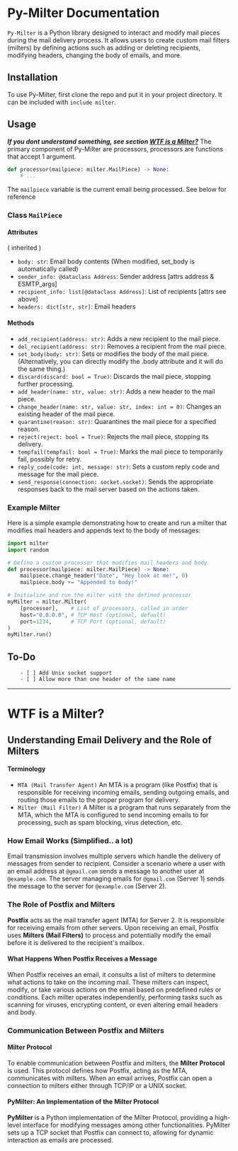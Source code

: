 # Py-Milter Documentation

`Py-Milter` is a Python library designed to interact and modify mail pieces during the mail delivery process. It allows users to create custom mail filters (milters) by defining actions such as adding or deleting recipients, modifying headers, changing the body of emails, and more.

## Installation

To use Py-Milter, first clone the repo and put it in your project directory. It can be included with `include milter`. 

## Usage

***If you dont understand something, see section [WTF is a Milter?](#WTF-is-a-Milter?)***
The primary component of Py-Milter are processors, processors are functions that accept 1 argument. 
```python
def processor(mailpiece: milter.MailPiece) -> None:
    # ...
```
The `mailpiece` variable is the current email being processed. See below for reference

### Class `MailPiece`

#### Attributes

( inherited )
- `body: str`: Email body contents (When modified, set_body is automatically called)
- `sender_info: @dataclass Address`: Sender address [attrs address & ESMTP_args]
- `recipient_info: list[@dataclass Address]`: List of recipients [attrs see above]
- `headers: dict[str, str]`: Email headers

#### Methods

- `add_recipient(address: str)`: Adds a new recipient to the mail piece.
- `del_recipient(address: str)`: Removes a recipient from the mail piece.
- `set_body(body: str)`: Sets or modifies the body of the mail piece. (Alternatively, you can directly modify the .body attribute and it will do the same thing.)
- `discard(discard: bool = True)`: Discards the mail piece, stopping further processing.
- `add_header(name: str, value: str)`: Adds a new header to the mail piece.
- `change_header(name: str, value: str, index: int = 0)`: Changes an existing header of the mail piece.
- `quarantine(reason: str)`: Quarantines the mail piece for a specified reason.
- `reject(reject: bool = True)`: Rejects the mail piece, stopping its delivery.
- `tempfail(tempfail: bool = True)`: Marks the mail piece to temporarily fail, possibly for retry.
- `reply_code(code: int, message: str)`: Sets a custom reply code and message for the mail piece.
- `send_response(connection: socket.socket)`: Sends the appropriate responses back to the mail server based on the actions taken.

### Example Milter

Here is a simple example demonstrating how to create and run a milter that modifies mail headers and appends text to the body of messages:

```python
import milter
import random

# Define a custom processor that modifies mail headers and body
def processor(mailpiece: milter.MailPiece) -> None:
    mailpiece.change_header("Date", "Hey look at me!", 0)
    mailpiece.body += "Appended to body!"

# Initialize and run the milter with the defined processor
myMilter = milter.Milter(
    [processor],    # List of processors, called in order
    host="0.0.0.0", # TCP Host (optional, default)
    port=1234,      # TCP Port (optional, default)
)
myMilter.run()
```

## To-Do
```[tasklist]
	- [ ] Add Unix socket support
    - [ ] Allow more than one header of the same name
```

---

# WTF is a Milter? 
## Understanding Email Delivery and the Role of Milters

#### Terminology

- `MTA (Mail Transfer Agent)` An MTA is a program (like Postfix) that is responsible for receiving incoming emails, sending outgoing emails, and routing those emails to the proper program for delivery.
- `Milter (Mail Filter)` A Milter is a program that runs separately from the MTA, which the MTA is configured to send incoming emails to for processing, such as spam blocking, virus detection, etc.

### How Email Works (Simplified.. a lot)

Email transmission involves multiple servers which handle the delivery of messages from sender to recipient. Consider a scenario where a user with an email address at `@gmail.com` sends a message to another user at `@example.com`. The server managing emails for `@gmail.com` (Server 1) sends the message to the server for `@example.com` (Server 2).

### The Role of Postfix and Milters

**Postfix** acts as the mail transfer agent (MTA) for Server 2. It is responsible for receiving emails from other servers. Upon receiving an email, Postfix uses **Milters (Mail Filters)** to process and potentially modify the email before it is delivered to the recipient's mailbox.

#### What Happens When Postfix Receives a Message

When Postfix receives an email, it consults a list of milters to determine what actions to take on the incoming mail. These milters can inspect, modify, or take various actions on the email based on predefined rules or conditions. Each milter operates independently, performing tasks such as scanning for viruses, encrypting content, or even altering email headers and body.

### Communication Between Postfix and Milters

#### Milter Protocol

To enable communication between Postfix and milters, the **Milter Protocol** is used. This protocol defines how Postfix, acting as the MTA, communicates with milters. When an email arrives, Postfix can open a connection to milters either through TCP/IP or a UNIX socket.

#### PyMilter: An Implementation of the Milter Protocol

**PyMilter** is a Python implementation of the Milter Protocol, providing a high-level interface for modifying messages among other functionalities. PyMilter sets up a TCP socket that Postfix can connect to, allowing for dynamic interaction as emails are processed.
